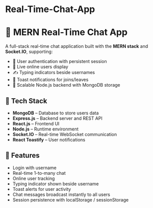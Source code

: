 # Real-Time-Chat-App

# 💬 MERN Real-Time Chat App

A full-stack real-time chat application built with the **MERN stack** and **Socket.IO**, supporting:

- 🔐 User authentication with persistent session
- 👥 Live online users display
- ✍️ Typing indicators beside usernames
- 📢 Toast notifications for joins/leaves
- 🧩 Scalable Node.js backend with MongoDB storage

## 🔧 Tech Stack

- **MongoDB** – Database to store users data
- **Express.js** – Backend server and REST API
- **React.js** – Frontend UI
- **Node.js** – Runtime environment
- **Socket.IO** – Real-time WebSocket communication
- **React Toastify** – User notifications

## 📌 Features

- Login with username
- Real-time 1-to-many chat
- Online user tracking
- Typing indicator shown beside username
- Toast alerts for user activity
- Chat messages broadcast instantly to all users
- Session persistence with localStorage / sessionStorage
